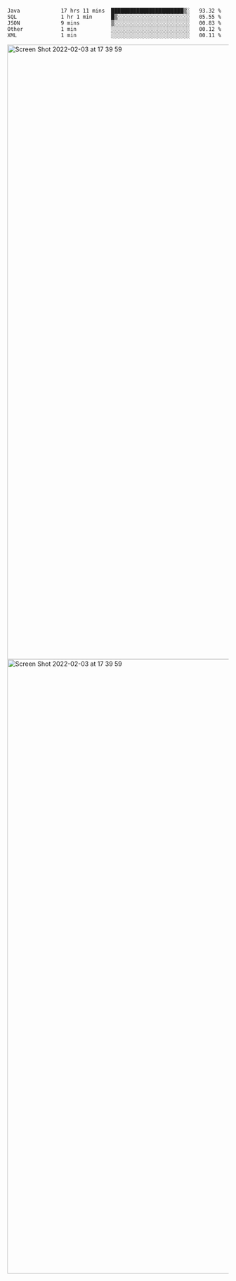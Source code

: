 <!--START_SECTION:waka-->

```text
Java             17 hrs 11 mins  ███████████████████████▒░   93.32 %
SQL              1 hr 1 min      █▒░░░░░░░░░░░░░░░░░░░░░░░   05.55 %
JSON             9 mins          ▒░░░░░░░░░░░░░░░░░░░░░░░░   00.83 %
Other            1 min           ░░░░░░░░░░░░░░░░░░░░░░░░░   00.12 %
XML              1 min           ░░░░░░░░░░░░░░░░░░░░░░░░░   00.11 %
```

<!--END_SECTION:waka-->

<img width="1400" alt="Screen Shot 2022-02-03 at 17 39 59" src="https://user-images.githubusercontent.com/45716542/152387304-f2b60485-53a6-4f4b-a818-5cefb1b0c0ae.png">
<img width="1400" alt="Screen Shot 2022-02-03 at 17 39 59" src="https://user-images.githubusercontent.com/45716542/152387273-ea5cdf21-2a45-44da-8bef-00c1763b1d42.png">
